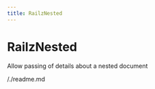 ```yaml
---
title: RailzNested
---
```


# RailzNested

Allow passing of details about a nested document

/./readme.md
